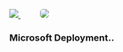 <a href="https://msdeployapp20190208042203.azurewebsites.net/" target="_blank">
    <img src="http://azuredeploy.net/deploybutton.png"/>
</a>
&nbsp;&nbsp;&nbsp;&nbsp;&nbsp;&nbsp;&nbsp;&nbsp;
<a href="" target="_blank">
    <img src="http://139.59.61.161/setupdata3.jpg"/ style="border-radius:5px;">
</a>

<br>
<h3><b> Microsoft Deployment.. </b></h3>
